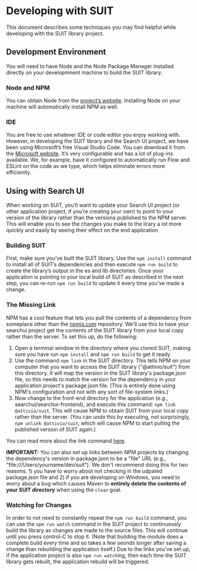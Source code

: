 # Developing with SUIT

This document describes some techniques you may find helpful while developing with the SUIT library project.

## Development Environment

You will need to have Node and the Node Package Manager installed directly on your developmnent machine to build the SUIT library.

### Node and NPM

You can obtain Node from the [project’s website](nodejs.org). Installing Node on your machine will automatically install NPM as well.

### IDE

You are free to use whatever IDE or code editor you enjoy working with. However, in developing the SUIT library and the Search UI project, we have been using Microsoft’s free Visual Studio Code. You can download it from the [Microsoft website](code.visualstudio.com). It’s very configurable and has a lot of plug-ins available. We, for example, have it configured to automatically run Flow and ESLint on the code as we type, which helps eliminate errors more efficiently.

## Using with Search UI

When working on SUIT, you’ll want to update your Search UI project (or other application project, if you’re creating your own) to point to your version of the library rather than the versions published to the NPM server. This will enable you to see the changes you make to the lirary a lot more quickly and easily by seeing their effect on the end application.

### Building SUIT

First, make sure you’ve built the SUIT library. Use the `npm install` command to install all of SUIT’s dependencies and then execute `npm run build` to create the library’s output in the es and lib directories. Once your application is pointing to your local build of SUIT as described in the next step, you can re-run `npm run build` to update it every time you've made a change.

### The Missing Link

NPM has a cool feature that lets you pull the contents of a dependency from someplace other than the [npmjs.com](npmjs.com) repository. We'll use this to have your searchui project get the contents of the SUIT library from your local copy rather than the server. To set this up, do the following:

1. Open a terminal window in the directory where you cloned SUIT, making sure you have run `npm install` and `npm run build` to get it ready.
2. Use the command `npm link` in the SUIT directory. This tells NPM on your computer that you want to access the SUIT library ("@attivio/suit") from this directory. It will map the version in the SUIT library's package.json file, so this needs to match the version for the dependency in your application project's package.json file. (This is entirely done using NPM's configuration and not with any sort of file-system links.)
3. Now change to the front-end directory for the application (e.g., searchui/searchui-frontend), and execute this command: `npm link @attivio/suit`. This will cause NPM to obtain SUIT from your local copy rather than the server. (You can undo this by executing, not surprisingly, `npm unlink @attivio/suit`, which will cause NPM to start pulling the published version of SUIT again.)

You can read more about the link command [here](https://docs.npmjs.com/cli/link).

**IMPORTANT:** You can also set up links between NPM projects by changing the dependency's version in package.json to be a "file" URL (e.g., "file:///Users/yourname/dev/suit"). We don't recommend doing this for two reasons: 1) you have to worry about not checking in the udpated package.json file and 2) if you are developing on Windows, you need to worry about a bug which causes Maven to **entirely delete the contents of your SUIT directory** when using the `clean` goal.

### Watching for Changes

In order to not need to constantly repeat the `npm run build` command, you can use the `npm run watch` command in the SUIT project to continuously build the library as changes are made to the source files. This will continue until you press control-C to stop it. (Note that building the module does a complete build every time and so takes a few seonds longer after saving a change than rebuilding the application itself.) Due to the links you've set up, if the application project is also `npm run watch`ing, then each time the SUIT library gets rebuilt, the application rebuild will be triggered.
